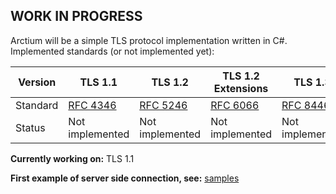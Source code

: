 ## WORK IN PROGRESS
Arctium will be a simple TLS protocol implementation written in C#. 
Implemented standards (or not implemented yet):


|Version| TLS 1.1 | TLS 1.2 |TLS 1.2 Extensions| TLS 1.3|
|--|--|--|--|--|
|Standard|[RFC 4346](https://www.ietf.org/rfc/rfc4346.txt)|[RFC 5246](https://www.ietf.org/rfc/rfc5246.txt) |[RFC 6066](https://tools.ietf.org/html/rfc6066)|[RFC 8446](https://tools.ietf.org/html/rfc8446)|
|Status|Not implemented|Not implemented|Not implemented|Not implemented|

 
**Currently working on:** TLS 1.1


**First example of server side connection, see:** [samples](https://github.com/NeuroXiq/Arctium/blob/master/samples/Tls%20Server%20Connection.cs)